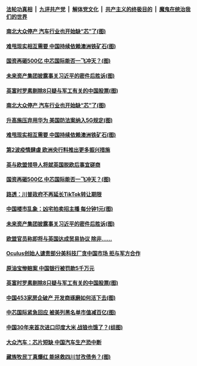 ####  [法轮功真相](../../../../basic/blob/master/README.md?t=12070931) &nbsp;|&nbsp; [九评共产党](../../../../9ping.md/blob/master/README.md?t=12070931) &nbsp;|&nbsp; [解体党文化](../../../../jtdwh.md/blob/master/README.md?t=12070931)  &nbsp;|&nbsp; [共产主义的终极目的](../../../../gczydzjmd.md/blob/master/README.md?t=12070931) &nbsp;|&nbsp; [魔鬼在统治我们的世界](../../../../mgztzwmdsj.md/blob/master/README.md?t=12070931) 

#### [南北大众停产&nbsp;汽车行业也开始缺“芯”了(图)](../pages/p5/954930.md?t=12070931) 

#### [难甩现实相互需要 中国持续依赖澳洲铁矿石(图)](../pages/p5/954917.md?t=12070931) 

#### [国资再砸500亿 中芯国际能否一飞冲天？(图)](../pages/p5/954875.md?t=12070931) 


#### [未来资产集团披露事关习近平的密件后胜诉(图)](../pages/p5/954830.md?t=12070931) 

#### [英富时罗素剔除8只疑与军工有关的中国股票(图)](../pages/p5/954794.md?t=12070931) 

#### [南北大众停产&nbsp;汽车行业也开始缺“芯”了(图)](../pages/p5/954930.md?t=12070931) 

#### [升高施压弃用华为 美国防法案纳入5G规定(图)](../pages/p5/954921.md?t=12070931) 

#### [难甩现实相互需要 中国持续依赖澳洲铁矿石(图)](../pages/p5/954917.md?t=12070931) 

#### [第2波疫情肆虐 欧洲央行料推出更多振兴措施](../pages/p5/954916.md?t=12070931) 

#### [英与欧盟领导人将就英国脱欧后事宜磋商](../pages/p5/954915.md?t=12070931) 

#### [国资再砸500亿 中芯国际能否一飞冲天？(图)](../pages/p5/954875.md?t=12070931) 


#### [路透：川普政府不再延长TikTok转让期限](../pages/p5/954841.md?t=12070931) 

#### [中国楼市乱象：凶宅拍卖招主播 每分钟1元(图)](../pages/p5/954834.md?t=12070931) 

#### [未来资产集团披露事关习近平的密件后胜诉(图)](../pages/p5/954830.md?t=12070931) 

#### [欧盟官员称即将与英国达成贸易协议 除非......](../pages/p5/954827.md?t=12070931) 

#### [Oculus创始人谴责部分美科技厂贪中国市场 拒与军方合作](../pages/p5/954826.md?t=12070931) 

#### [原油宝惨赔案 中国银行被罚款5千万元](../pages/p5/954825.md?t=12070931) 

#### [英富时罗素剔除8只疑与军工有关的中国股票(图)](../pages/p5/954794.md?t=12070931) 


#### [中国453家房企破产 开发商琢磨如何活下去(图)](../pages/p5/954731.md?t=12070931) 

#### [中芯国际紧急回应 被美列黑名单市值减百亿(图)](../pages/p5/954745.md?t=12070931) 

#### [中国30年来首次进口印度大米 战狼也饿了？(组图)](../pages/p5/954741.md?t=12070931) 

#### [大众汽车：芯片短缺 中国汽车生产恐中断](../pages/p5/954738.md?t=12070931) 

#### [藏族牧民丁真爆红 能拯救四川甘孜债务？(图)](../pages/p5/954677.md?t=12070931) 

